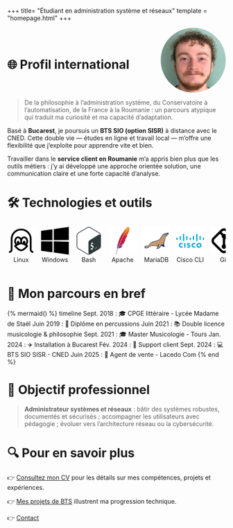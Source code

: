 +++
title= "Étudiant en administration système et réseaux"
template = "homepage.html"
+++
<style>
.header-flex {
  display: flex;
  justify-content: space-between;
  align-items: center;
  margin-bottom: 1em;
}
.header-title {
  flex: 1 1 auto;
}
.header-image {
  width: 150px;
  border-radius: 50%;
  object-fit: cover;
  margin-left: 1em;
  flex-shrink: 0;
}
.tech-carousel {
  display: flex;
  overflow-x: auto;
  gap: 1em;
  margin: 2em 0;
  padding-bottom: 1em;
}
.tech-item {
  flex: 0 0 auto;
  text-align: center;
}
.tech-item img {
  width: 64px;
  height: 64px;
  object-fit: contain;
}
</style>

<div class="header-flex">
  <h1 class="header-title">🌐  Profil international</h1>
  <img src="/images/moi.png" alt="Photo de Théo Zuang" class="header-image" />
</div>

> De la philosophie à l’administration système, du Conservatoire à l’automatisation, de la France à la Roumanie : un parcours atypique qui traduit ma curiosité et ma capacité d’adaptation.

Basé à **Bucarest**, je poursuis un **BTS SIO (option SISR)** à distance avec le CNED. Cette double vie — études en ligne et travail local — m’offre une flexibilité que j’exploite pour apprendre vite et bien.

Travailler dans le **service client en Roumanie** m’a appris bien plus que les outils métiers : j’y ai développé une approche orientée solution, une communication claire et une forte capacité d’analyse.

# 🛠️ Technologies et outils

<div class="tech-carousel">
  <div class="tech-item"><img src="/images/linux.svg" alt="Linux" /><br/>Linux</div>
  <div class="tech-item"><img src="/images/windows.svg" alt="Windows Server" /><br/>Windows</div>
  <div class="tech-item"><img src="/images/bash.svg" alt="Bash" /><br/>Bash</div>
  <div class="tech-item"><img src="/images/apache.svg" alt="Apache2" /><br/>Apache</div>
  <div class="tech-item"><img src="/images/mariadb.svg" alt="MariaDB" /><br/>MariaDB</div>
  <div class="tech-item"><img src="/images/cisco.svg" alt="Cisco CLI" /><br/>Cisco CLI</div>
  <div class="tech-item"><img src="/images/git.svg" alt="Git" /><br/>Git</div>
  <div class="tech-item"><img src="/images/glpi.svg" alt="GLPI" /><br/>GLPI</div>
  <div class="tech-item"><img src="/images/ocs.svg" alt="OCS Inventory" /><br/>OCS</div>
</div>

# 📅 Mon parcours en bref

{% mermaid() %}
timeline
Sept. 2018 : 🎓 CPGE littéraire - Lycée Madame de Staël
Juin 2019 : 🥁 Diplôme en percussions
Juin 2021 : 📚 Double licence musicologie & philosophie
Sept. 2021 : 🎓 Master Musicologie - Tours
Jan. 2024 : ✈️ Installation à Bucarest
Fév. 2024 : 💼 Support client
Sept. 2024 : 💻 BTS SIO SISR - CNED
Juin 2025 : 📱 Agent de vente - Lacedo Com
{% end %}

# 🧭 Objectif professionnel

> **Administrateur systèmes et réseaux** : bâtir des systèmes robustes, documentés et sécurisés ; accompagner les utilisateurs avec pédagogie ; évoluer vers l’architecture réseau ou la cybersécurité.

# 🔍 Pour en savoir plus

👉 [Consultez mon CV](./cv) pour les détails sur mes compétences, projets et expériences.

👉 [Mes projets de BTS](../projects) illustrent ma progression technique.

👉 [Contact](./about)

<script data-goatcounter="https://0x545a.goatcounter.com/count"
        async src="//gc.zgo.at/count.js"></script>
